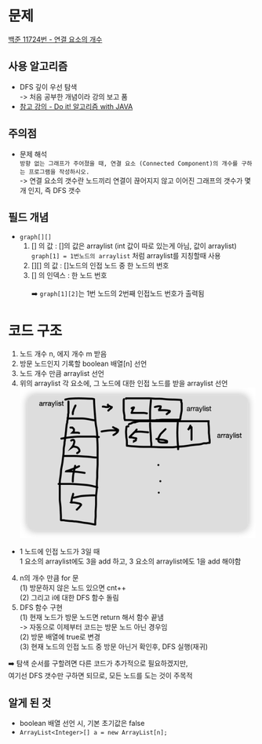 # 문제
[백준 11724번 - 연결 요소의 개수](acmicpc.net/problem/11724)

## 사용 알고리즘
- DFS 깊이 우선 탐색 <br>
-> 처음 공부한 개념이라 강의 보고 품
- [참고 강의 - Do it! 알고리즘 with JAVA](https://www.inflearn.com/course/lecture?courseSlug=두잇-알고리즘-코딩테스트-자바&unitId=148352&tab=curriculum)

## 주의점
- 문제 해석 <br>
`방향 없는 그래프가 주어졌을 때, 연결 요소 (Connected Component)의 개수를 구하는 프로그램을 작성하시오.`
<br> -> 연결 요소의 갯수란 노드끼리 연결이 끊어지지 않고 이어진 그래프의 갯수가 몇 개 인지, 즉 DFS 갯수

## 필드 개념
- `graph[][]` 
  1. [] 의 값 : []의 값은 arraylist (int 값이 따로 있는게 아님, 값이 arraylist)<br>
  `graph[1] = 1번노드의 arraylist` 처럼 arraylist를 지칭할때 사용  
  2. [][] 의 값 : []노드의 인접 노드 중 한 노드의 번호
  3. [] 의 인덱스 : 한 노드 번호
<br><br>
➡️ `graph[1][2]`는 1번 노드의 2번째 인접노드 번호가 출력됨

# 코드 구조
1. 노드 개수 n, 에지 개수 m 받음
2. 방문 노드인지 기록할 boolean 배열[n] 선언
2. 노드 개수 만큼 arraylist 선언
3. 위의 arraylist 각 요소에, 그 노드에 대한 인접 노드를 받을 arraylist 선언
![img.png](img.png)
- 1 노드에 인접 노드가 3일 때 <br> 
1 요소의 arraylist에도 3을 add 하고, 3 요소의 arraylist에도 1을 add 해야함 
4. n의 개수 만큼 for 문<br>
   (1) 방문하지 않은 노드 있으면 cnt++ <br>
   (2) 그리고 i에 대한 DFS 함수 돌림
5. DFS 함수 구현<br>
   (1) 현재 노드가 방문 노드면 return 해서 함수 끝냄<br>
   -> 자동으로 이제부터 코드는 방문 노드 아닌 경우임<br>
   (2) 방문 배열에 true로 변경<br>
   (3) 현재 노드의 인접 노드 중 방문 아닌거 확인후, DFS 실행(재귀)<br>

➡️ 탐색 순서를 구할려면 다른 코드가 추가적으로 필요하겠지만, <br>
   여기선 DFS 갯수만 구하면 되므로, 모든 노드를 도는 것이 주목적

## 알게 된 것
- boolean 배열 선언 시, 기본 초기값은 false
- `ArrayList<Integer>[] a = new ArrayList[n];`